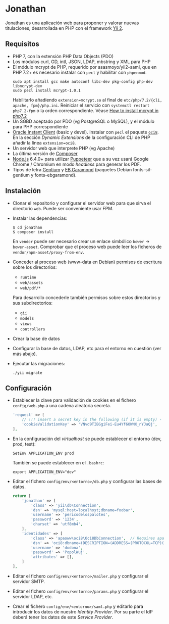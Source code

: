 Jonathan
========

Jonathan es una aplicación web para proponer y valorar nuevas titulaciones,
desarrollada en PHP con el framework [Yii 2](http://www.yiiframework.com/).


Requisitos
----------

* PHP 7, con la extensión PHP Data Objects (PDO)
* Los módulos curl, GD, intl, JSON, LDAP, mbstring y XML para PHP
* El módulo mcrypt de PHP, requerido por asasmoyo/yii2-saml, que en PHP 7.2+ es necesario instalar con `pecl` y habilitar con `phpenmod`.
  ```shell
  sudo apt install gcc make autoconf libc-dev pkg-config php-dev libmcrypt-dev
  sudo pecl install mcrypt-1.0.1
  ```
  Habilitarlo añadiendo `extension=mcrypt.so` al final de `etc/php/7.2/{cli, apache, fpm}/php.ini`.
  Reiniciar el servicio con `systemctl restart php7.2-fpm` o la orden correspondiente.
  Véase [How to install mcrypt in php7.2](https://lukasmestan.com/install-mcrypt-extension-in-php7-2/)
* Un SGBD aceptado por PDO (vg PostgreSQL o MySQL), y el módulo para PHP correspondiente
* [Oracle Instant Client](http://www.oracle.com/technetwork/database/features/instant-client/index-097480.html)
  (basic y devel).
  Instalar con `pecl` el paquete [`oci8`](https://pecl.php.net/package/oci8).
  En la sección _Dynamic Extensions_ de la configuración CLI de PHP añadir la línea `extension=oci8`.
* Un servidor web que interprete PHP (vg Apache)
* La última versión de [Composer](https://getcomposer.org/download/)
* [Node.js](https://nodejs.org/es/download/package-manager/#distribuciones-de-linux-basadas-en-debian-y-ubuntu) 6.4.0+
  para utilizar [Puppeteer](https://developers.google.com/web/tools/puppeteer/)
  que a su vez usará Google Chrome / Chromium en modo _headless_ para generar los PDF.
* Tipos de letra [Gentium](https://software.sil.org/gentium/) y [EB Garamond](http://www.georgduffner.at/ebgaramond/)
  (paquetes Debian fonts-sil-gentium y fonts-ebgaramond).


Instalación
------------

* Clonar el repositorio y configurar el servidor web para que sirva el directorio
  `web`.  Puede ser conveniente usar FPM.
* Instalar las dependencias:
  ```
  $ cd jonathan
  $ composer install
  ```
  En `vendor` puede ser necesario crear un enlace simbólico `bower` -> `bower-asset`.
  Comprobar que el proceso web puede leer los ficheros de `vendor/npm-asset/proxy-from-env`.
* Conceder al proceso web (www-data en Debian) permisos de escritura sobre los directorios:
  * `runtime`
  * `web/assets`
  * `web/pdf/*`
  
  Para desarrollo concederle también permisos sobre estos directorios y sus
  subdirectorios:
  * `gii`
  * `models`
  * `views`
  * `controllers`
* Crear la base de datos
* Configurar la base de datos, LDAP, etc para el entorno en cuestión (ver más abajo).
* Ejecutar las migraciones:
  ```
  ./yii migrate
  ```


Configuración
-------------

* Establecer la clave para validación de cookies en el fichero `config/web.php` a
  una cadena aleatoria secreta.
  
  ```php
  'request' => [
      // !!! insert a secret key in the following (if it is empty) - this is required by cookie validation
      'cookieValidationKey' => 'VNvd9TIBGgiFei-Eu4Yf6OWNX_nYJaQj',
  ],
  ```
* En la configuración del *virtualhost* se puede establecer el entorno (dev, prod, test):
  
  ```
  SetEnv APPLICATION_ENV prod
  ```
  También se puede establecer en el `.bashrc`:
  
  ```
  export APPLICATION_ENV="dev"
  ```
* Editar el fichero `config/env/<entorno>/db.php` y configurar las bases de datos.
  
  ```php
  return [
      'jonathan' => [
          'class' => 'yii\db\Connection',
          'dsn' => 'mysql:host=localhost;dbname=foobar',
          'username' => 'pericodelospalotes',
          'password' => '1234',
          'charset' => 'utf8mb4',
      ],
      'identidades' => [
          'class' => 'apaoww\oci8\Oci8DbConnection',  // Requires apaoww/yii2-oci8
          'dsn' => 'oci8:dbname=(DESCRIPTION=(ADDRESS=(PROTOCOL=TCP)(HOST=oraculo.unizar.es)(PORT=1521))(CONNECT_DATA=(SID=DELFOS)));charset=WE8ISO8859P1;',
          'username' => 'dodona',
          'password' => 'PopolWuj',
          'attributes' => [],
      ]
  ],
  ```
* Editar el fichero `config/env/<entorno>/mailer.php` y configurar el servidor SMTP.
* Editar el fichero `config/env/<entorno>/params.php` y configurar el servidor LDAP, etc.
* Crear el fichero `config/env/<entorno>/saml.php` y editarlo para introducir los
  datos de nuestro *Identity Provider*.  Por su parte el IdP deberá tener los datos de
  este *Service Provider*.
